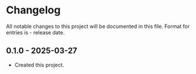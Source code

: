 # Changelog
All notable changes to this project will be documented in this file.
Format for entries is <version-string> - release date.

## 0.1.0 - 2025-03-27
- Created this project.
